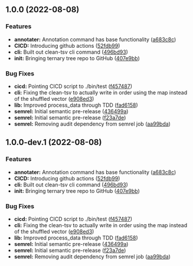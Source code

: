 ## 1.0.0 (2022-08-08)


### Features

* **annotater:** Annotation command has base functionality ([a683c8c](https://github.com/CosyOranges/ner-ternary/commit/a683c8cbd8adb0f6bb8135e92228f70ae62f1151))
* **CICD:** Introducing github actions ([52fdb99](https://github.com/CosyOranges/ner-ternary/commit/52fdb993dbb35dc92caa82045fe91f88ca375e7a))
* **cli:** Built out clean-tsv cli command ([496bd93](https://github.com/CosyOranges/ner-ternary/commit/496bd93a3c3b4320a3a850bf024faadc51b47ac0))
* **init:** Bringing ternary tree repo to GitHub ([407e9bb](https://github.com/CosyOranges/ner-ternary/commit/407e9bb2728cc3520ec2290dc7638496c05b708e))


### Bug Fixes

* **cicd:** Pointing CICD script to ./bin/test ([f457487](https://github.com/CosyOranges/ner-ternary/commit/f45748743ef16105d7739094c3efa39bbad4d609))
* **cli:** Fixing the clean-tsv to actually write in order using the map instead of the shuffled vector ([e908ed3](https://github.com/CosyOranges/ner-ternary/commit/e908ed3854516bc9e93e69b1b48e120becce6f89))
* **lib:** Improved process_data through TDD ([fad6158](https://github.com/CosyOranges/ner-ternary/commit/fad6158aeb96a3e1501083a774feae8017521d12))
* **semrel:** Initial semantic pre-release ([436499a](https://github.com/CosyOranges/ner-ternary/commit/436499a6d925957993db7dbcdb9f21184b979c8c))
* **semrel:** Initial semantic pre-release ([f23a7de](https://github.com/CosyOranges/ner-ternary/commit/f23a7de2b7ed80c2ccdac3f4ba63197ee7556efb))
* **semrel:** Removing audit dependency from semrel job ([aa99bda](https://github.com/CosyOranges/ner-ternary/commit/aa99bdad59729df69102501615f86dec023dcc4a))

## 1.0.0-dev.1 (2022-08-08)


### Features

* **annotater:** Annotation command has base functionality ([a683c8c](https://github.com/CosyOranges/ner-ternary/commit/a683c8cbd8adb0f6bb8135e92228f70ae62f1151))
* **CICD:** Introducing github actions ([52fdb99](https://github.com/CosyOranges/ner-ternary/commit/52fdb993dbb35dc92caa82045fe91f88ca375e7a))
* **cli:** Built out clean-tsv cli command ([496bd93](https://github.com/CosyOranges/ner-ternary/commit/496bd93a3c3b4320a3a850bf024faadc51b47ac0))
* **init:** Bringing ternary tree repo to GitHub ([407e9bb](https://github.com/CosyOranges/ner-ternary/commit/407e9bb2728cc3520ec2290dc7638496c05b708e))


### Bug Fixes

* **cicd:** Pointing CICD script to ./bin/test ([f457487](https://github.com/CosyOranges/ner-ternary/commit/f45748743ef16105d7739094c3efa39bbad4d609))
* **cli:** Fixing the clean-tsv to actually write in order using the map instead of the shuffled vector ([e908ed3](https://github.com/CosyOranges/ner-ternary/commit/e908ed3854516bc9e93e69b1b48e120becce6f89))
* **lib:** Improved process_data through TDD ([fad6158](https://github.com/CosyOranges/ner-ternary/commit/fad6158aeb96a3e1501083a774feae8017521d12))
* **semrel:** Initial semantic pre-release ([436499a](https://github.com/CosyOranges/ner-ternary/commit/436499a6d925957993db7dbcdb9f21184b979c8c))
* **semrel:** Initial semantic pre-release ([f23a7de](https://github.com/CosyOranges/ner-ternary/commit/f23a7de2b7ed80c2ccdac3f4ba63197ee7556efb))
* **semrel:** Removing audit dependency from semrel job ([aa99bda](https://github.com/CosyOranges/ner-ternary/commit/aa99bdad59729df69102501615f86dec023dcc4a))
